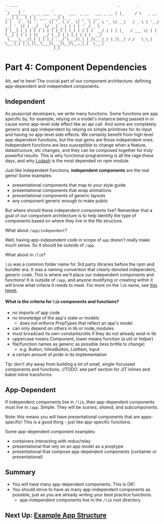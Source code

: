 ```
. ____                                             _        _             _     _ _            _                  
 / ___|___  _ __ ___  _ __   ___  _ __   ___ _ __ | |_     / \   _ __ ___| |__ (_) |_ ___  ___| |_ _   _ _ __ ___
| |   / _ \| '_ ` _ \| '_ \ / _ \| '_ \ / _ \ '_ \| __|   / _ \ | '__/ __| '_ \| | __/ _ \/ __| __| | | | '__/ _ \
| |__| (_) | | | | | | |_) | (_) | | | |  __/ | | | |_   / ___ \| | | (__| | | | | ||  __/ (__| |_| |_| | | |  __/
 \____\___/|_| |_| |_| .__/ \___/|_| |_|\___|_| |_|\__| /_/   \_\_|  \___|_| |_|_|\__\___|\___|\__|\__,_|_|  \___|
                      |_|                                                                                          
```
# Part 4: Component Dependencies
Ah, we're here! The crucial part of our component architecture: defining app-dependent and independent components.

## Independent
As javascript developers, we write many functions. Some functions are app specific by, for example, relying on a model's instance being passed in or cause some app-level side effect like an api call. And some are completely generic and app independent by relying on simple primitives for its input and having no app-level side effects. We certainly benefit from high level app-dependent functions, but the real gems are those independent ones. Independent functions are less susceptible to change when a feature, datastructure, etc changes, and they can be composed together for truly powerful results. This is why functional programming is all the rage these days, and why [Lodash](https://lodash.com/) is the most depended on npm module.

Just like independent functions, __independent components__ are the real gems! Some examples:
- presentational components that map to your style guide
- presentational components that wrap animations
- presentational components of generic layouts
- any component generic enough to make public

But where should these independent components live? Remember that a goal of our component architecture is to help identify the type of components based on where they live in the file structure.

What about `/app/independent`?

Well, having app-independent code in scope of `app` doesn't really make much sense. So it should be outside of `/app`.

What about in `/lib`?

`lib` was a common folder name for 3rd party libraries before the npm and bundler era. It was a naming convention that clearly denoted independent, generic code. This is where we'll place our independent components and functions! It is outside of `/app`, and anyone modifying or creating within it will know what criteria it needs to meet. For more on the `lib` name, see [this tweet](https://twitter.com/housecor/status/745962536751632385).

#### What is the criteria for `lib` components and functions?
- no imports of app code
- no knowledge of the app's state or models
  - does not enforce PropTypes that reflect an app's model
- can only depend on others in lib or node_modules
- must broadcast its own constants/utils if they do not already exist in lib
- uppercase means Component, lower means function (a util or helper)
- file/function names as generic as possible (less brittle to change)
  - e.g. Button, InlineButton, ListItem, Input
- a certain amount of *pride* in its implementation

Tip: don't shy away from building a lot of small, single-focussed components and functions. //TODO: see perf section for JIT inlines and babel inline transforms

## App-Dependent
If independent components live in `/lib`, then app-dependent components must live in `/app`. Simple. They will be *scenes*, *shared*, and *subcomponents*.

Note: this means you will have presentational components that are apps-specific! This is a good thing - just like app-specific functions.

Some app-dependent component examples:
- containers interacting with redux/relay
- presentational that rely on an app model as a proptype
- presentational that compose app-dependent components (container or presentational)

## Summary
- You will have many app-dependent components. This is OK!
- You should strive to have as many app-independent components as possible, just as you are already writing your best practice functions.
  - app-independent components live in the `/lib` root directory

## Next Up: [Example App Structure](https://github.com/kylpo/react-playbook/blob/master/component-architecture/5_Example-App-Structure.md)
